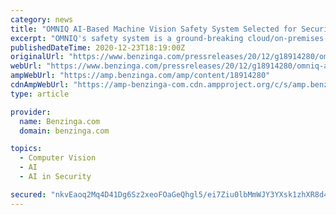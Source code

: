 ```yaml
---
category: news
title: "OMNIQ AI-Based Machine Vision Safety System Selected for Security and Protection of a Non-U.S. Government Leader"
excerpt: "OMNIQ's safety system is a ground-breaking cloud/on-premises-based security solution for Homeland Security, Safe City and Safe Campus applications that uses unique, patented AI-based computer vision technology and software to gather real-time data in order ..."
publishedDateTime: 2020-12-23T18:19:00Z
originalUrl: "https://www.benzinga.com/pressreleases/20/12/g18914280/omniq-ai-based-machine-vision-safety-system-selected-for-security-and-protection-of-a-non-u-s-gove"
webUrl: "https://www.benzinga.com/pressreleases/20/12/g18914280/omniq-ai-based-machine-vision-safety-system-selected-for-security-and-protection-of-a-non-u-s-gove"
ampWebUrl: "https://amp.benzinga.com/amp/content/18914280"
cdnAmpWebUrl: "https://amp-benzinga-com.cdn.ampproject.org/c/s/amp.benzinga.com/amp/content/18914280"
type: article

provider:
  name: Benzinga.com
  domain: benzinga.com

topics:
  - Computer Vision
  - AI
  - AI in Security

secured: "nkvEaoq2Mq4D41Dg6Sz2xeoFOaGeQhgl5/ei7Ziu0lbMmWJY3YXsk1zhXR8d4/D0AXElL2/eGW/+ZwgbHg7xLzWuDqADdcCdziVUaS1V1rP+ghPfLM05dNinybiaR6D/cxNu4kNzOvxsJXXbbqZP0uqEG0x949pUubw5DFIyXWo+GWUb/ORS8MDhPVGGA2t6WXR+EIwYW5ySnIeYimVOZoqR34vnMxCBHkCfZ9HfUB+2kivQS4dk/AvuBomGx+rJa0yNfuauD9Z5vggavPGdnQq/8e6fvbmBXcU0yEby1zU+r5I9lij2DiII73M8qr0UZ1l625YUFaa8/Spe0TaftAAduS7c2jC0r9NxxGZPOpw=;dbMqwnQYNE9gVN/8WDrUSA=="
---
```


